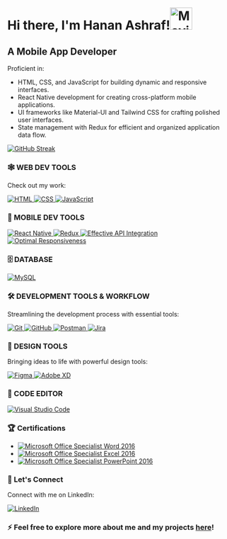 <!-- Header Section -->
<h1>Hi there, I'm Hanan Ashraf!<img src="https://media1.giphy.com/media/w1OBpBd7kJqHrJnJ13/giphy.gif?cid=6c09b9529olmdz1gpr4h0gwqin86ppj4xvjq654k9tyur6z8&ep=v1_stickers_related&rid=giphy.gif&ct=s" alt="Moving Hand" width="50" height="50">
</h1>
<h2>A Mobile App Developer</h2>

<!-- Skills Section -->
<div>
  <p>Proficient in:</p>
  <ul>
    <li>HTML, CSS, and JavaScript for building dynamic and responsive interfaces.</li>
    <li>React Native development for creating cross-platform mobile applications.</li>
    <li>UI frameworks like Material-UI and Tailwind CSS for crafting polished user interfaces.</li>
    <li>State management with Redux for efficient and organized application data flow.</li>
  </ul>
</div>

<!-- GitHub Streak and Contributions Section -->
<div style="width: 100%;">
  <a href="https://github.com/Hanan-Ashraf">
    <img src="https://github-readme-streak-stats.herokuapp.com?user=Hanan-Ashraf&theme=highcontrast&layout=compact" alt="GitHub Streak" />
  </a>
</div>

<!-- Web Dev Tools Section -->
<div>
  <h3>🕸️ WEB DEV TOOLS</h3>
  <p>Check out my work:</p>
  <p>
    <a href="https://github.com/Hanan-Ashraf">
      <img src="https://img.shields.io/badge/HTML5-E34F26?style=for-the-badge&logo=html5&logoColor=white" alt="HTML" />
    </a>
    <a href="https://github.com/Hanan-Ashraf">
      <img src="https://img.shields.io/badge/CSS3-1572B6?style=for-the-badge&logo=css3&logoColor=white" alt="CSS" />
    </a>
    <a href="https://github.com/Hanan-Ashraf">
      <img src="https://img.shields.io/badge/JavaScript-F7DF1E?style=for-the-badge&logo=javascript&logoColor=black" alt="JavaScript" />
    </a>
    <!-- Add more badges for additional skills -->
  </p>
</div>

<!-- Mobile Dev Tools Section -->
<div>
  <h3>📱 MOBILE DEV TOOLS</h3>
  <p>
    <a href="https://github.com/Hanan-Ashraf">
      <img src="https://img.shields.io/badge/React_Native-20232A?style=for-the-badge&logo=react&logoColor=61DAFB" alt="React Native" />
    </a>
    <a href="https://github.com/Hanan-Ashraf">
      <img src="https://img.shields.io/badge/Redux-764ABC?style=for-the-badge&logo=redux&logoColor=white" alt="Redux" />
    </a>
    <a href="https://github.com/Hanan-Ashraf">
    <img src="https://img.shields.io/badge/Effective_API_Integration-43A047?style=for-the-badge" alt="Effective API Integration" />
      </a>
    <a href="https://github.com/Hanan-Ashraf">
    <img src="https://img.shields.io/badge/Optimal_Responsiveness-F7931E?style=for-the-badge" alt="Optimal Responsiveness" />
      </a>
  </p>
</div>

<!-- Database Section -->
<div>
  <h3>🗄️ DATABASE</h3>
</div>

[![MySQL](https://img.shields.io/badge/MySQL-4479A1?style=flat&logo=mysql&logoColor=white&width=20)](https://github.com/Hanan-Ashraf)

<!-- Development Tools Section -->
<div>
  <h3>🛠️ DEVELOPMENT TOOLS & WORKFLOW</h3>
  <p>Streamlining the development process with essential tools:</p>
  <p>
    <a href="https://github.com/Hanan-Ashraf">
      <img src="https://img.shields.io/badge/Git-F05032?style=flat&logo=git&logoColor=white" alt="Git" />
    </a>
    <a href="https://github.com/Hanan-Ashraf">
      <img src="https://img.shields.io/badge/GitHub-181717?style=flat&logo=github&logoColor=white" alt="GitHub" />
    </a>
    <a href="https://github.com/Hanan-Ashraf">
      <img src="https://img.shields.io/badge/Postman-FF6C37?style=flat&logo=postman&logoColor=white" alt="Postman" />
    </a>
    <a href="https://github.com/Hanan-Ashraf">
      <img src="https://img.shields.io/badge/Jira-0052CC?style=flat&logo=jira&logoColor=white" alt="Jira" />
    </a>
  </p>
</div>

<!-- Design Tools Section -->
<div>
  <h3>🎨 DESIGN TOOLS</h3>
  <p>Bringing ideas to life with powerful design tools:</p>
  <p>
    <a href="https://github.com/Hanan-Ashraf">
      <img src="https://img.shields.io/badge/Figma-F24E1E?style=flat&logo=figma&logoColor=white" alt="Figma" />
    </a>
    <a href="https://github.com/Hanan-Ashraf">
      <img src="https://img.shields.io/badge/Adobe%20XD-FF61F6?style=flat&logo=adobe-xd&logoColor=white" alt="Adobe XD" />
    </a>
  </p>
</div>

<!-- Code Editor Section -->

<div>
  <h3>📝 CODE EDITOR</h3>
  <p>
    <a href="https://github.com/Hanan-Ashraf">
      <img src="https://img.shields.io/badge/Visual%20Studio%20Code-007ACC?style=flat&logo=visual-studio-code&logoColor=white" alt="Visual Studio Code" />
    </a>
  </p>
  </div>


<!-- Certifications Section -->
<div>
  <h3>🏆 Certifications</h3>
</div>

- [![Microsoft Office Specialist Word 2016](https://img.shields.io/badge/Microsoft%20Office%20Specialist%20Word%202016-Blue?style=flat&logoWidth=40&color=007bff)](https://www.credly.com/badges/eff5cda7-3543-42d2-82e8-d0f90d950615/public_url)
- [![Microsoft Office Specialist Excel 2016](https://img.shields.io/badge/Microsoft%20Office%20Specialist%20Excel%202016-Blue?style=flat&logoWidth=40&color=007bff)](https://www.credly.com/badges/d1b7b378-a519-4551-b4f8-7a58c65c5b5a/public_url)
- [![Microsoft Office Specialist PowerPoint 2016](https://img.shields.io/badge/Microsoft%20Office%20Specialist%20PowerPoint%202016-Blue?style=flat&logoWidth=40&color=007bff)](https://www.credly.com/badges/1a588161-cefa-4bbd-a799-eb3084357575/public_url)


<!-- LinkedIn Section -->
<div>
  <h3>📎 Let's Connect</h3>
  <p>Connect with me on LinkedIn:</p>
  <a href="https://www.linkedin.com/in/hanan-ashraf-710ab7214">
    <img src="https://img.shields.io/badge/LinkedIn-0077B5?style=for-the-badge&logo=linkedin&logoColor=white" alt="LinkedIn" />
  </a>
</div>

<!-- Footer Section -->
<div>
  <h3>⚡ Feel free to explore more about me and my projects <a href="https://github.com/Hanan-Ashraf">here</a>!</h3>
</div>

